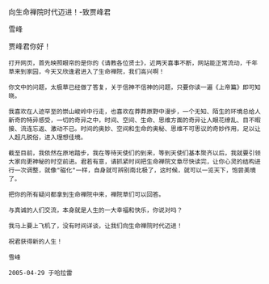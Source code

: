 向生命禅院时代迈进！-致贾峰君

雪峰


贾峰君你好！

    打开网页，首先映照眼帘的是你的《请教各位贤士》，近两天喜事不断，网站能正常流动，千年草来到家园，今天又欣逢君进入了生命禅院，我们高兴啊！

    你文中的问题，太极草已经做了答复，关于信神不信神的问题，只要你读一遍《上帝篇》即可知晓。

    我喜欢在人迹罕至的崇山峻岭中行走，也喜欢在莽莽原野中漫步，一个无知、陌生的环境总给人新奇的特异感受，一切的奇异之中，时间、空间、生命、思维方面的奇异让人眼花缭乱、目不暇接、流连忘返、激动不已。时间的奥妙、空间和生命的奥秘、思维不可思议的奇妙作用，足以让人超凡脱俗，进入理想佳境。

    截至目前，我依然在原地踏步，我在等待天使们的到来，等到天使们基本聚齐以后，我就要引领大家向更神秘的时空前进。君若有意，请抓紧时间把生命禅院文章尽快读完，让你心灵的结构进行一次调整，就像"磁化"一样，自身就可辨别南北极了，这时候，就可以一览天下，饱尝美境了。

    把你的所有疑问都拿到生命禅院中来，禅院草们可以回答。

    与真诚的人们交流，本身就是人生的一大幸福和快乐，你说对吗？

    我马上要上飞机了，没有时间详谈，让我们向生命禅院时代迈进！

    祝君获得新的人生！

    雪峰

    2005-04-29 于哈拉雷



